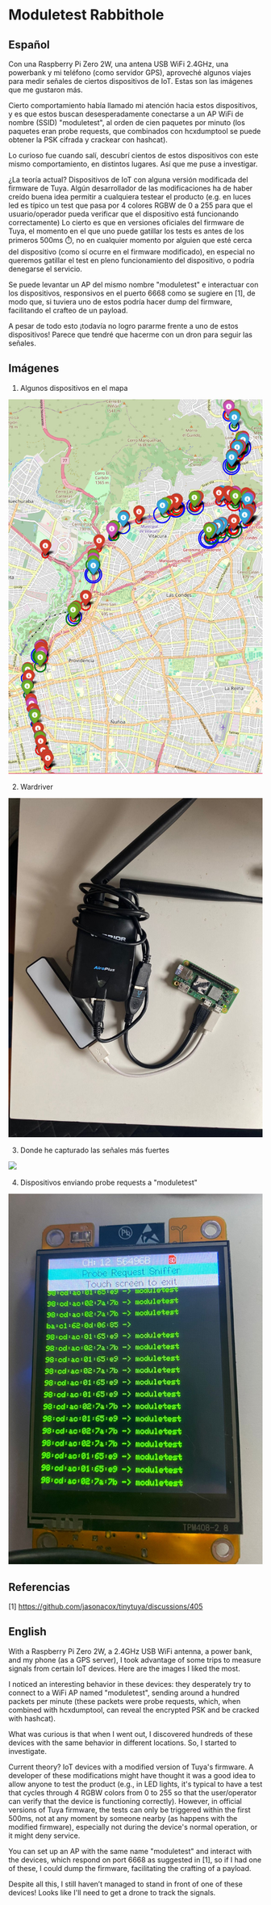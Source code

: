 # Moduletest Rabbithole
## Español
Con una Raspberry Pi Zero 2W, una antena USB WiFi 2.4GHz, una powerbank y mi teléfono (como servidor GPS), aproveché algunos viajes para medir señales de ciertos dispositivos de IoT. Estas son las imágenes que me gustaron más.


Cierto comportamiento había llamado mi atención hacia estos dispositivos, y es que estos buscan desesperadamente conectarse a un AP WiFi de nombre (SSID) "moduletest", al orden de cien paquetes por minuto (los paquetes eran probe requests, que combinados con hcxdumptool se puede obtener la PSK cifrada y crackear con hashcat).


Lo curioso fue cuando salí, descubrí cientos de estos dispositivos con este mismo comportamiento, en distintos lugares. Así que me puse a investigar.



¿La teoría actual? Dispositivos de IoT con alguna versión modificada del firmware de Tuya. Algún desarrollador de las modificaciones ha de haber creído buena idea permitir a cualquiera testear el producto (e.g. en luces led es típico un test que pasa por 4 colores RGBW de 0 a 255 para que el usuario/operador pueda verificar que el dispositivo está funcionando correctamente) Lo cierto es que en versiones oficiales del firmware de Tuya, el momento en el que uno puede gatillar los tests es antes de los primeros 500ms ⏱️, no en cualquier momento por alguien que esté cerca del dispositivo (como sí ocurre en el firmware modificado), en especial no queremos gatillar el test en pleno funcionamiento del dispositivo, o podría denegarse el servicio.


Se puede levantar un AP del mismo nombre "moduletest" e interactuar con los dispositivos, responsivos en el puerto 6668 como se sugiere en [1], de modo que, si tuviera uno de estos podría hacer dump del firmware, facilitando el crafteo de un payload.

A pesar de todo esto ¡todavía no logro pararme frente a uno de estos dispositivos! Parece que tendré que hacerme con un dron para seguir las señales.

## Imágenes


1. Algunos dispositivos en el mapa

![](assets/mapa.png)

2. Wardriver

![](assets/wardriver.png)

3. Donde he capturado las señales más fuertes

![](assets/señales.png)

4. Dispositivos enviando probe requests a "moduletest" 

![](assets/probe.png)

## Referencias

[1] https://github.com/jasonacox/tinytuya/discussions/405



## English
With a Raspberry Pi Zero 2W, a 2.4GHz USB WiFi antenna, a power bank, and my phone (as a GPS server), I took advantage of some trips to measure signals from certain IoT devices. Here are the images I liked the most.

I noticed an interesting behavior in these devices: they desperately try to connect to a WiFi AP named "moduletest", sending around a hundred packets per minute (these packets were probe requests, which, when combined with hcxdumptool, can reveal the encrypted PSK and be cracked with hashcat).

What was curious is that when I went out, I discovered hundreds of these devices with the same behavior in different locations. So, I started to investigate.

Current theory? IoT devices with a modified version of Tuya's firmware. A developer of these modifications might have thought it was a good idea to allow anyone to test the product (e.g., in LED lights, it's typical to have a test that cycles through 4 RGBW colors from 0 to 255 so that the user/operator can verify that the device is functioning correctly). However, in official versions of Tuya firmware, the tests can only be triggered within the first 500ms, not at any moment by someone nearby (as happens with the modified firmware), especially not during the device's normal operation, or it might deny service.

You can set up an AP with the same name "moduletest" and interact with the devices, which respond on port 6668 as suggested in [1], so if I had one of these, I could dump the firmware, facilitating the crafting of a payload.

Despite all this, I still haven’t managed to stand in front of one of these devices! Looks like I'll need to get a drone to track the signals.


